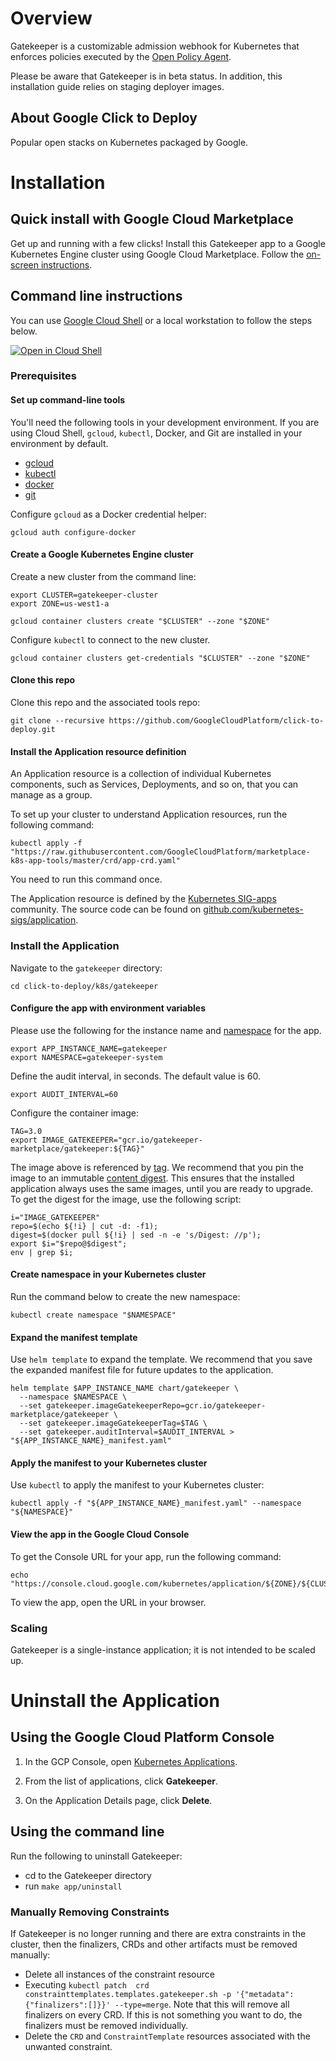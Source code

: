 # Overview

Gatekeeper is a customizable admission webhook for Kubernetes that enforces policies executed by the [Open Policy Agent](https://www.openpolicyagent.org). 

Please be aware that Gatekeeper is in beta status. In addition, this installation guide relies on staging deployer images.

## About Google Click to Deploy

Popular open stacks on Kubernetes packaged by Google.

# Installation

## Quick install with Google Cloud Marketplace

Get up and running with a few clicks! Install this Gatekeeper app to a Google
Kubernetes Engine cluster using Google Cloud Marketplace. Follow the
[on-screen instructions](https://console.cloud.google.com/marketplace/details/google/gatekeeper).

## Command line instructions

You can use [Google Cloud Shell](https://cloud.google.com/shell/) or a local
workstation to follow the steps below.

[![Open in Cloud Shell](http://gstatic.com/cloudssh/images/open-btn.svg)](https://console.cloud.google.com/cloudshell/editor?cloudshell_git_repo=https://github.com/GoogleCloudPlatform/click-to-deploy&cloudshell_open_in_editor=README.md&cloudshell_working_dir=k8s/elasticsearch)

### Prerequisites

#### Set up command-line tools

You'll need the following tools in your development environment. If you are
using Cloud Shell, `gcloud`, `kubectl`, Docker, and Git are installed in your
environment by default.

-   [gcloud](https://cloud.google.com/sdk/gcloud/)
-   [kubectl](https://kubernetes.io/docs/reference/kubectl/overview/)
-   [docker](https://docs.docker.com/install/)
-   [git](https://git-scm.com/book/en/v2/Getting-Started-Installing-Git)

Configure `gcloud` as a Docker credential helper:

```shell
gcloud auth configure-docker
```

#### Create a Google Kubernetes Engine cluster

Create a new cluster from the command line:

```shell
export CLUSTER=gatekeeper-cluster
export ZONE=us-west1-a

gcloud container clusters create "$CLUSTER" --zone "$ZONE"
```

Configure `kubectl` to connect to the new cluster.

```shell
gcloud container clusters get-credentials "$CLUSTER" --zone "$ZONE"
```

#### Clone this repo

Clone this repo and the associated tools repo:

```shell
git clone --recursive https://github.com/GoogleCloudPlatform/click-to-deploy.git
```

#### Install the Application resource definition

An Application resource is a collection of individual Kubernetes components,
such as Services, Deployments, and so on, that you can manage as a group.

To set up your cluster to understand Application resources, run the following
command:

```shell
kubectl apply -f "https://raw.githubusercontent.com/GoogleCloudPlatform/marketplace-k8s-app-tools/master/crd/app-crd.yaml"
```

You need to run this command once.

The Application resource is defined by the
[Kubernetes SIG-apps](https://github.com/kubernetes/community/tree/master/sig-apps)
community. The source code can be found on
[github.com/kubernetes-sigs/application](https://github.com/kubernetes-sigs/application).

### Install the Application

Navigate to the `gatekeeper` directory:

```shell
cd click-to-deploy/k8s/gatekeeper
```

#### Configure the app with environment variables

Please use the following for the instance name and [namespace](https://kubernetes.io/docs/concepts/overview/working-with-objects/namespaces/) for the app.

```shell
export APP_INSTANCE_NAME=gatekeeper
export NAMESPACE=gatekeeper-system
```

Define the audit interval, in seconds. The default value is 60.
```shell
export AUDIT_INTERVAL=60
```

Configure the container image:

```shell
TAG=3.0
export IMAGE_GATEKEEPER="gcr.io/gatekeeper-marketplace/gatekeeper:${TAG}"
```

The image above is referenced by
[tag](https://docs.docker.com/engine/reference/commandline/tag). We recommend
that you pin the image to an immutable
[content digest](https://docs.docker.com/registry/spec/api/#content-digests).
This ensures that the installed application always uses the same images, until
you are ready to upgrade. To get the digest for the image, use the following
script:

```shell
i="IMAGE_GATEKEEPER"
repo=$(echo ${!i} | cut -d: -f1);
digest=$(docker pull ${!i} | sed -n -e 's/Digest: //p');
export $i="$repo@$digest";
env | grep $i;
```

#### Create namespace in your Kubernetes cluster

Run the command below to create the new namespace:

```shell
kubectl create namespace "$NAMESPACE"
```

#### Expand the manifest template

Use `helm template` to expand the template. We recommend that you save the
expanded manifest file for future updates to the application.

```shell
helm template $APP_INSTANCE_NAME chart/gatekeeper \
  --namespace $NAMESPACE \
  --set gatekeeper.imageGatekeeperRepo=gcr.io/gatekeeper-marketplace/gatekeeper \
  --set gatekeeper.imageGatekeeperTag=$TAG \
  --set gatekeeper.auditInterval=$AUDIT_INTERVAL > "${APP_INSTANCE_NAME}_manifest.yaml"
```

#### Apply the manifest to your Kubernetes cluster

Use `kubectl` to apply the manifest to your Kubernetes cluster:

```shell
kubectl apply -f "${APP_INSTANCE_NAME}_manifest.yaml" --namespace "${NAMESPACE}"
```

#### View the app in the Google Cloud Console

To get the Console URL for your app, run the following command:

```shell
echo "https://console.cloud.google.com/kubernetes/application/${ZONE}/${CLUSTER}/${NAMESPACE}/${APP_INSTANCE_NAME}"
```

To view the app, open the URL in your browser.

### Scaling

Gatekeeper is a single-instance application; it is not intended to be scaled up.

# Uninstall the Application

## Using the Google Cloud Platform Console

1.  In the GCP Console, open
    [Kubernetes Applications](https://console.cloud.google.com/kubernetes/application).

1.  From the list of applications, click **Gatekeeper**.

1.  On the Application Details page, click **Delete**.

## Using the command line

Run the following to uninstall Gatekeeper:

   * cd to the Gatekeeper directory
   * run `make app/uninstall`

### Manually Removing Constraints

If Gatekeeper is no longer running and there are extra constraints in the cluster, then the finalizers, CRDs and other artifacts must be removed manually:

   * Delete all instances of the constraint resource
   * Executing `kubectl patch  crd constrainttemplates.templates.gatekeeper.sh -p '{"metadata":{"finalizers":[]}}' --type=merge`. Note that this will remove all finalizers on every CRD. If this is not something you want to do, the finalizers must be removed individually.
   * Delete the `CRD` and `ConstraintTemplate` resources associated with the unwanted constraint.
